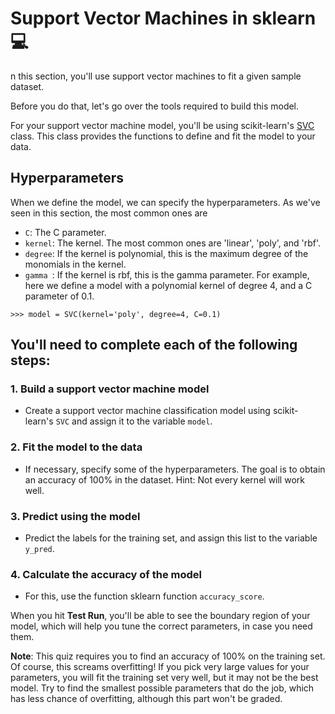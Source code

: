 # Support Vector Machines in sklearn 💻

n this section, you'll use support vector machines to fit a given sample dataset.

Before you do that, let's go over the tools required to build this model.

For your support vector machine model, you'll be using scikit-learn's [SVC](https://scikit-learn.org/stable/modules/generated/sklearn.svm.SVC.html) class. This class provides the functions to define and fit the model to your data.

## Hyperparameters

When we define the model, we can specify the hyperparameters. As we've seen in this section, the most common ones are

- `C`: The C parameter.
- `kernel`: The kernel. The most common ones are 'linear', 'poly', and 'rbf'.
- `degree`: If the kernel is polynomial, this is the maximum degree of the monomials in the kernel.
- `gamma `: If the kernel is rbf, this is the gamma parameter.
  For example, here we define a model with a polynomial kernel of degree 4, and a C parameter of 0.1.

```
>>> model = SVC(kernel='poly', degree=4, C=0.1)
```

## You'll need to complete each of the following steps:

### 1. Build a support vector machine model

- Create a support vector machine classification model using scikit-learn's `SVC` and assign it to the variable `model`.

### 2. Fit the model to the data

- If necessary, specify some of the hyperparameters. The goal is to obtain an accuracy of 100% in the dataset. Hint: Not every kernel will work well.

### 3. Predict using the model

- Predict the labels for the training set, and assign this list to the variable `y_pred`.

### 4. Calculate the accuracy of the model

- For this, use the function sklearn function `accuracy_score`.

When you hit **Test Run**, you'll be able to see the boundary region of your model, which will help you tune the correct parameters, in case you need them.

**Note**: This quiz requires you to find an accuracy of 100% on the training set. Of course, this screams overfitting! If you pick very large values for your parameters, you will fit the training set very well, but it may not be the best model. Try to find the smallest possible parameters that do the job, which has less chance of overfitting, although this part won't be graded.
